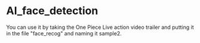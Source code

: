 # AI_face_detection

You can use it by taking the One Piece Live action video trailer and putting it in the file "face_recog" and naming it sample2.

